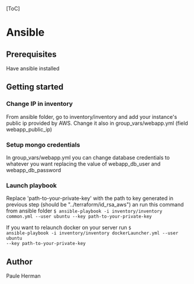 [ToC]

# Ansible

## Prerequisites

Have ansible installed

## Getting started

### Change IP in inventory

From ansible folder, go to inventory/inventory and add your instance's public ip provided by AWS.
Change it also in group_vars/webapp.yml (field webapp_public_ip)

### Setup mongo credentials

In group_vars/webapp.yml you can change database credentials to whatever you want replacing the value of webapp_db_user and webapp_db_password

### Launch playbook

Replace 'path-to-your-private-key' with the path to key generated in previous step (should be "../terraform/id_rsa_aws") an run this command from ansible folder
<code>\$ ansible-playbook -i inventory/inventory common.yml --user ubuntu --key path-to-your-private-key </code>

If you want to relaunch docker on your server run
<code>\$ ansible-playbook -i inventory/inventory dockerLauncher.yml --user ubuntu --key path-to-your-private-key </code>

## Author

Paule Herman
